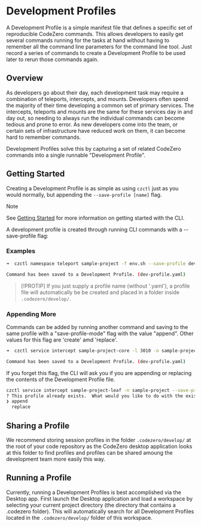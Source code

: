 # Development Profiles

A Development Profile is a simple manifest file that defines a specific set of reproducible CodeZero commands. This allows developers to easily get several commands running for the tasks at hand without having to remember all the command line parameters for the command line tool. Just record a series of commands to create a Development Profile to be used later to rerun those commands again.

## Overview

As developers go about their day, each development task may require a combination of teleports, intercepts, and mounts. Developers often spend the majority of their time developing a common set of primary services. The intercepts, teleports and mounts are the same for these services day in and day out, so needing to always run the individual commands can become tedious and prone to error. As new developers come into the team, or certain sets of infrastructure have reduced work on them, it can become hard to remember commands.

Development Profiles solve this by capturing a set of related CodeZero commands into a single runnable "Development Profile".

## Getting Started

Creating a Development Profile is as simple as using `czctl` just as you would normally, but appending the `--save-profile [name]` flag.

> [!NOTE]
> See [Getting Started](./getting-started) for more information on getting started with the CLI.

A development profile is created through running CLI commands with a --save-profile flag:

### Examples

```bash
➜  czctl namespace teleport sample-project -f env.sh --save-profile dev-profile.yaml

Command has been saved to a Development Profile. (dev-profile.yaml)
```

> [!PROTIP]
> If you just supply a profile name (without '.yaml'), a profile file will automatically be
> be created and placed in a folder inside `.codezero/develop/`.

### Appending More

Commands can be added by running another command and saving to the same profile with a "save-profile-mode" flag
with the value "append". Other values for this flag are 'create' amd 'replace'.

```bash
➜  czctl service intercept sample-project-core -l 3010 -n sample-project --save-profile dev-profile.yaml --save-profile-mode append

Command has been saved to a Development Profile. (dev-profile.yaml)
```

If you forget this flag, the CLI will ask you if you are
appending or replacing the contents of the Development Profile file.

```bash
czctl service intercept sample-project-leaf -n sample-project --save-profile dev-profile.yaml
? This profile already exists.  What would you like to do with the existing profile? (Use arrow keys)
❯ append 
  replace 
```


## Sharing a Profile

We recommend storing session profiles in the folder `.codezero/develop/` at the root of your code repository as the CodeZero desktop application looks at this folder to find profiles and profiles can be shared amoung the development team more easily this way.

## Running a Profile

Currently, running a Development Profiles is best accomplished via the Desktop app. First launch the Desktop application and load a workspace by selecting your current project directory (the directory that contains a .codezero folder).  This will automatically search for all Development Profiles located in the `.codezero/develop/` folder of this workspace.
